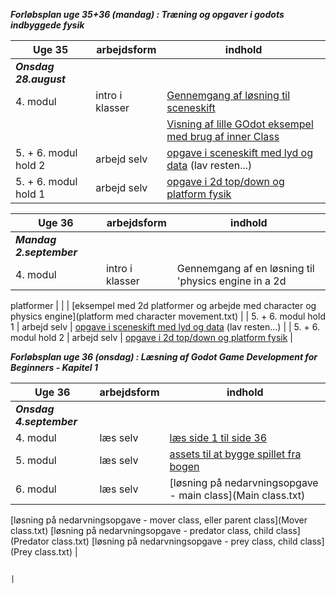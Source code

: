 
***Forløbsplan uge 35+36 (mandag) : Træning og opgaver i godots indbyggede fysik***

| Uge 35                    | arbejdsform       | indhold                                                                                                                                                                                                                                |
|---------------------------|-------------------|----------------------------------------------------------------------------------------------------------------------------------------------------------------------------------------------------------------------------------------|
| ***Onsdag 28.august***    |                   |                                                                                                                                                                                                                                        |
| 4. modul                  | intro i klasser   | [Gennemgang af løsning til sceneskift](https://github.com/kkmTec/Change_scenes)                                                                                                                                                        |
|                           |                   | [Visning af lille GOdot eksempel med brug af inner Class](https://github.com/kkmTec/circles)                                                                                                                                           |       
| 5. + 6. modul hold 2      | arbejd selv       | [opgave i sceneskift med lyd og data](opgave_sceneskift_lyd%26data.pdf)  (lav resten...)                                                                                                                                               |
| 5. + 6. modul hold 1      | arbejd selv       | [opgave i 2d top/down og platform fysik](opgave_2dfysik_1.md)                                                                                                                                                                          |


| Uge 36                    | arbejdsform       | indhold                                                                                                                                                                                                                                |
|---------------------------|-------------------|----------------------------------------------------------------------------------------------------------------------------------------------------------------------------------------------------------------------------------------|
| ***Mandag 2.september***  |                   |                                                                                                                                                                                                                                        |
| 4. modul                  | intro i klasser   | Gennemgang af en løsning til 'physics engine in a 2d 
platformer
|                           |                   | [eksempel med 2d platformer og arbejde med character og physics engine](platform med character movement.txt)                                                                                                                                                                                                                                  |
| 5. + 6. modul hold 1      | arbejd selv       | [opgave i sceneskift med lyd og data](opgave_sceneskift_lyd%26data.pdf)  (lav resten...)                                                                                                                                               |
| 5. + 6. modul hold 2      | arbejd selv       | [opgave i 2d top/down og platform fysik](opgave_2dfysik_1.md)                                                                                                                                                                          |


***Forløbsplan uge 36 (onsdag) : Læsning af Godot Game Development for Beginners - Kapitel 1***

| Uge 36                    | arbejdsform       | indhold                                                                                                                                                                                                                                |
|---------------------------|-------------------|----------------------------------------------------------------------------------------------------------------------------------------------------------------------------------------------------------------------------------------|
| ***Onsdag 4.september*** 	|                   |                                                                                                                                                                                                                                        |
| 4. modul                  | læs selv          |  [læs side 1 til side 36](https://gamedevacademy.org/wp-content/uploads/2020/07/Godot-Game-Development-for-Beginners.pdf)                                                                                                              |
| 5. modul                  | læs selv          |  [assets til at bygge spillet fra bogen](GodotPlatformerAssets.zip)                                                                                                                                                                    |
| 6. modul                  | læs selv          |  [løsning på nedarvningsopgave - main class](Main class.txt) 
[løsning på nedarvningsopgave - mover class, eller parent class](Mover class.txt) 
[løsning på nedarvningsopgave - predator class, child class](Predator class.txt)
[løsning på nedarvningsopgave - prey class, child class](Prey class.txt)                                                                                                                                                                                                                                        |

                                                                             |
